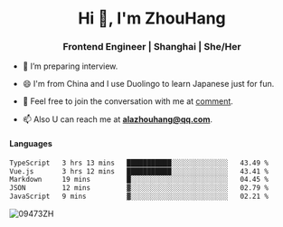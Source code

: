<h1 align="center">Hi 👋, I'm ZhouHang</h1>

<h3 align="center">Frontend Engineer | Shanghai | She/Her</h3>

- 🤔 I’m preparing interview.
  
- 😄 I'm from China and I use Duolingo to learn Japanese just for fun.
  
- 🐨 Feel free to join the conversation with me at [comment](https://github.com/09473ZH/comment/discussions).

- 📫 Also U can reach me at **alazhouhang@qq.com**.


<h4 align="left">Languages</h4>
<!--START_SECTION:waka-->

```txt
TypeScript   3 hrs 13 mins   ███████████░░░░░░░░░░░░░░   43.49 %
Vue.js       3 hrs 12 mins   ███████████░░░░░░░░░░░░░░   43.41 %
Markdown     19 mins         █░░░░░░░░░░░░░░░░░░░░░░░░   04.45 %
JSON         12 mins         ▓░░░░░░░░░░░░░░░░░░░░░░░░   02.79 %
JavaScript   9 mins          ▓░░░░░░░░░░░░░░░░░░░░░░░░   02.21 %
```

<!--END_SECTION:waka-->

<p align="left"> <img src=https://github-readme-stats.vercel.app/api?username=09473ZH&show_icons=true alt=09473ZH /> </p>
